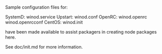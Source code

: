 Sample configuration files for:

SystemD: winod.service
Upstart: winod.conf
OpenRC:  winod.openrc
         winod.openrcconf
CentOS:  winod.init

have been made available to assist packagers in creating node packages here.

See doc/init.md for more information.
